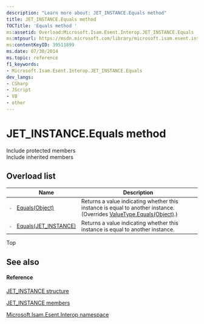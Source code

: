 ```yaml
---
description: "Learn more about: JET_INSTANCE.Equals method"
title: JET_INSTANCE.Equals method 
TOCTitle: 'Equals method '
ms:assetid: Overload:Microsoft.Isam.Esent.Interop.JET_INSTANCE.Equals
ms:mtpsurl: https://msdn.microsoft.com/library/microsoft.isam.esent.interop.jet_instance.equals(v=EXCHG.10)
ms:contentKeyID: 39511899
ms.date: 07/30/2014
ms.topic: reference
f1_keywords:
- Microsoft.Isam.Esent.Interop.JET_INSTANCE.Equals
dev_langs:
- CSharp
- JScript
- VB
- other
---
```


# JET_INSTANCE.Equals method

Include protected members  
Include inherited members  

## Overload list

<table>
<thead>
<tr class="header">
<th> </th>
<th>Name</th>
<th>Description</th>
</tr>
</thead>
<tbody>
<tr class="odd">
<td><img src="../images/dn292146.pubmethod(exchg.10).gif" title="Public method" alt="Public method" /></td>
<td><a href="hh566030(v=exchg.10).md">Equals(Object)</a></td>
<td>Returns a value indicating whether this instance is equal to another instance. (Overrides <a href="/dotnet/api/system.valuetype.equals#System_ValueType_Equals_System_Object_">ValueType.Equals(Object)</a>.)</td>
</tr>
<tr class="even">
<td><img src="../images/dn292146.pubmethod(exchg.10).gif" title="Public method" alt="Public method" /></td>
<td><a href="hh578714(v=exchg.10).md">Equals(JET_INSTANCE)</a></td>
<td>Returns a value indicating whether this instance is equal to another instance.</td>
</tr>
</tbody>
</table>


Top

## See also

#### Reference

[JET_INSTANCE structure](./jet-instance-structure.md)

[JET_INSTANCE members](./jet-instance-members.md)

[Microsoft.Isam.Esent.Interop namespace](./microsoft.isam.esent.interop-namespace.md)
